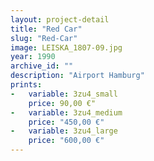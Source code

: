```yaml
---
layout: project-detail
title: "Red Car"
slug: "Red-Car"
image: LEISKA_1807-09.jpg
year: 1990
archive_id: ""
description: "Airport Hamburg"
prints:
-   variable: 3zu4_small
    price: 90,00 €"
-   variable: 3zu4_medium
    price: "450,00 €"
-   variable: 3zu4_large
    price: "600,00 €"
---
```

